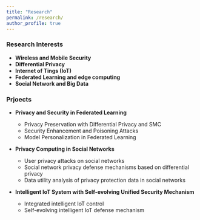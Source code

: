 ```yaml
---
title: "Research"
permalink: /research/
author_profile: true
---
```


### <i class="fa fa-fw fa-graduation-cap" aria-hidden="true"></i> Research Interests
  * **Wireless and Mobile Security** 
  * **Differential Privacy**
  * **Internet of Tings (IoT)**
  * **Federated Learning and edge computing**
  * **Social Network and Big Data**


### <i class="fa fa-fw fa-project-diagram" aria-hidden="true"></i> Prjoects

* **Privacy and Security in Federated Learning**
  * Privacy Preservation with Differential Privacy and SMC
  * Security Enhancement and Poisoning Attacks
  * Model Personalization in Federated Learning

* **Privacy Computing in Social Networks**
  * User privacy attacks on social networks
  * Social network privacy defense mechanisms based on differential privacy 
  * Data utility analysis of privacy protection data in social networks

* **Intelligent IoT System with Self-evolving Unified Security Mechanism**     
  * Integrated intelligent IoT control
   * Self-evolving intelligent IoT defense mechanism

   

